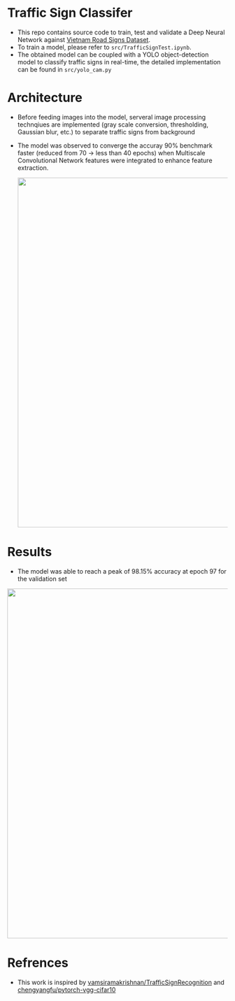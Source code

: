 # Traffic Sign Classifer
- This repo contains source code to train, test and validate a Deep Neural Network against [Vietnam Road Signs Dataset](https://www.kaggle.com/datasets/maitam/vietnamese-traffic-signs).
- To train a model, please refer to `src/TrafficSignTest.ipynb`.
- The obtained model can be coupled with a YOLO object-detection model to classify traffic signs in real-time, the detailed implementation can be found in `src/yolo_cam.py` 

# Architecture
- Before feeding images into the model, serveral image processing technqiues are implemented
   (gray scale conversion, thresholding, Gaussian blur, etc.) to separate traffic signs from background
- The model was observed to converge the accuray 90% benchmark faster (reduced from 70 -> less than 40 epochs) when Multiscale Convolutional Network features were integrated
  to enhance feature extraction.

  <p align="center">
    <img src="https://github.com/user-attachments/assets/7dd8c13d-7fe4-472a-9e5d-0ab1a3ef8e91" width="800">
  </p>

# Results
- The model was able to reach a peak of 98.15% accuracy at epoch 97 for the validation set
<p align="center">
    <img src="https://github.com/user-attachments/assets/6aaac7be-9079-494d-8e29-725545e653d9" width="800">
</p>

# Refrences
- This work is inspired by [vamsiramakrishnan/TrafficSignRecognition](https://github.com/vamsiramakrishnan/TrafficSignRecognition) and [chengyangfu/pytorch-vgg-cifar10](https://github.com/chengyangfu/pytorch-vgg-cifar10)
